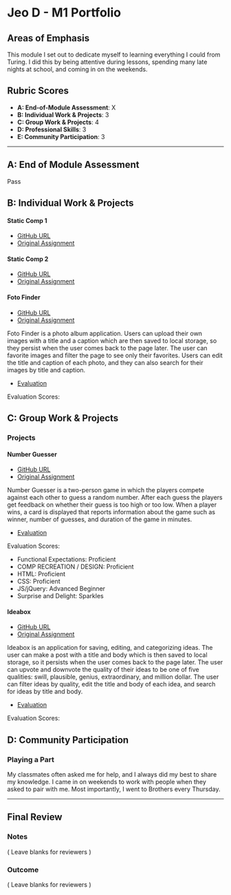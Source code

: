 # Jeo D - M1 Portfolio

## Areas of Emphasis

This module I set out to dedicate myself to learning everything I could from Turing. I did this by being attentive during lessons, spending many late nights at school, and coming in on the weekends.

## Rubric Scores

* **A: End-of-Module Assessment**: X
* **B: Individual Work & Projects**: 3
* **C: Group Work & Projects**: 4
* **D: Professional Skills**: 3
* **E: Community Participation**: 3

-----------------------

## A: End of Module Assessment

Pass

## B: Individual Work & Projects

#### Static Comp 1

* [GitHub URL](https://github.com/dForDeveloper/jd-comp-challenge-1)
* [Original Assignment](http://frontend.turing.io/projects/m1-static-comp-1.html)

#### Static Comp 2

* [GitHub URL](https://github.com/dForDeveloper/jd-comp-challenge-2)
* [Original Assignment](http://frontend.turing.io/projects/m1-static-comp-2.html)

#### Foto Finder

* [GitHub URL](https://github.com/dForDeveloper/foto-finder)
* [Original Assignment](http://frontend.turing.io/projects/foto-finder-final.html)

Foto Finder is a photo album application. Users can upload their own images with a title and a caption which are then saved to local storage, so they persist when the user comes back to the page later. The user can favorite images and filter the page to see only their favorites. Users can edit the title and caption of each photo, and they can also search for their images by title and caption.

* [Evaluation]()

Evaluation Scores: 

## C: Group Work & Projects

### Projects

#### Number Guesser

* [GitHub URL](https://github.com/dForDeveloper/number-guesser)
* [Original Assignment](http://frontend.turing.io/projects/number-guesser-doubles-wk2.html)

Number Guesser is a two-person game in which the players compete against each other to guess a random number. After each guess the players get feedback on whether their guess is too high or too low. When a player wins, a card is displayed that reports information about the game such as winner, number of guesses, and duration of the game in minutes.

* [Evaluation](https://github.com/turingschool/front-end-submissions-public/blob/master/1810/mod-1/number-guesser/jeo-travis.md)

Evaluation Scores: 

* Functional Expectations: Proficient
* COMP RECREATION / DESIGN: Proficient  
* HTML: Proficient  
* CSS: Proficient  
* JS/jQuery: Advanced Beginner  
* Surprise and Delight: Sparkles  

#### Ideabox

* [GitHub URL](https://github.com/dForDeveloper/ideabox-triples)
* [Original Assignment](http://frontend.turing.io/projects/ideabox-triples.html)

Ideabox is an application for saving, editing, and categorizing ideas. The user can make a post with a title and body which is then saved to local storage, so it persists when the user comes back to the page later. The user can upvote and downvote the quality of their ideas to be one of five qualities: swill, plausible, genius, extraordinary, and million dollar. The user can filter ideas by quality, edit the title and body of each idea, and search for ideas by title and body.

* [Evaluation](https://github.com/turingschool/front-end-submissions-public/blob/master/1810/mod-1/idea-box/jeo-adam-justin.md)

Evaluation Scores:

## D: Community Participation

### Playing a Part

My classmates often asked me for help, and I always did my best to share my knowledge. I came in on weekends to work with people when they asked to pair with me. Most importantly, I went to Brothers every Thursday.

------------------

## Final Review

### Notes

( Leave blanks for reviewers )

### Outcome

( Leave blanks for reviewers )
